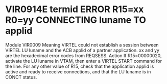 # VIR0914E termid ERROR R15=xx R0=yy CONNECTING luname TO applid
Module
    VIR0009
Meaning
    VIRTEL could not establish a session between VIRTEL LU luname and the ACB applid of a partner application. xx and yy are the hexadecimal error codes from REQSESS.
Action
    If R15=00000020, activate the LU luname in VTAM, then enter a VIRTEL START command for the line. For any other value of R15, check that the application applid is active and ready to receive connections, and that the LU luname is in CONCT status.
